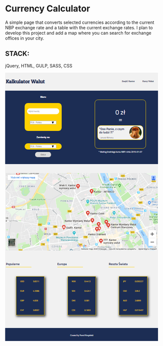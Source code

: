 # Currency Calculator

A simple page that converts selected currencies according to the current NBP exchange rate and a table with the current exchange rates.
I plan to develop this project and add a map where you can search for exchange offices in your city.


## STACK:

  jQuery, HTML, GULP, SASS, CSS
  
  
  ![website screen](./img/screen.png)
  
  
  
